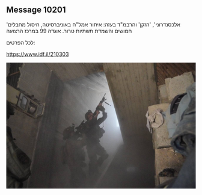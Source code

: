 ## Message 10201

'אלכסנדרוני', 'הזקן' והרבמ"ד בעזה:
איתור אמל"ח באוניברסיטה, חיסול מחבלים חמושים והשמדת תשתיות טרור. אוגדה 99 במרכז הרצועה

לכל הפרטים:

https://www.idf.il/210303

![Photo](./10201/10201_photo.jpg)
